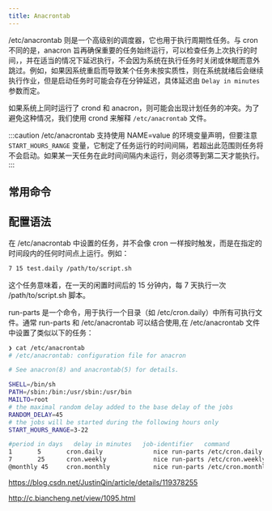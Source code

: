 ```yaml
---
title: Anacrontab
---
```


/etc/anacrontab 则是一个高级别的调度器，它也用于执行周期性任务。与 cron 不同的是，anacron 旨再确保重要的任务始终运行，可以检查任务上次执行的时间，，并在适当的情况下延迟执行，不会因为系统在执行任务时关闭或休眠而意外跳过。例如，如果因系统重启而导致某个任务未按实质性，则在系统就绪后会继续执行作业，但是启动任务时可能会存在分钟延迟，具体延迟由 `Delay in minutes` 参数而定。

如果系统上同时运行了 crond 和 anacron，则可能会出现计划任务的冲突。为了避免这种情况，我们使用 crond 来解释 `/etc/anacrontab` 文件。

:::caution
/etc/anacrontab 支持使用 NAME=value 的环境变量声明，但要注意 `START_HOURS_RANGE` 变量，它制定了任务运行的时间间隔，若超出此范围则任务将不会启动。如果某一天任务在此时间间隔内未运行，则必须等到第二天才能执行。
:::
## 常用命令

## 配置语法

在 /etc/anacrontab 中设置的任务，并不会像 cron 一样按时触发，而是在指定的时间段内的任何时间点上运行。例如：
```bash
7 15 test.daily /path/to/script.sh
```
这个任务意味着，在一天的闲置时间后的 15 分钟内，每 7 天执行一次 /path/to/script.sh 脚本。

run-parts 是一个命令，用于执行一个目录（如 /etc/cron.daily）中所有可执行文件。通常 run-parts 和 /etc/anacrontab 可以结合使用,在 /etc/anacrontab 文件中设置了类似以下的任务：
```bash
❯ cat /etc/anacrontab
# /etc/anacrontab: configuration file for anacron

# See anacron(8) and anacrontab(5) for details.

SHELL=/bin/sh
PATH=/sbin:/bin:/usr/sbin:/usr/bin
MAILTO=root
# the maximal random delay added to the base delay of the jobs
RANDOM_DELAY=45
# the jobs will be started during the following hours only
START_HOURS_RANGE=3-22

#period in days   delay in minutes   job-identifier   command
1       5       cron.daily              nice run-parts /etc/cron.daily
7       25      cron.weekly             nice run-parts /etc/cron.weekly
@monthly 45     cron.monthly            nice run-parts /etc/cron.monthly
```

https://blog.csdn.net/JustinQin/article/details/119378255

http://c.biancheng.net/view/1095.html
